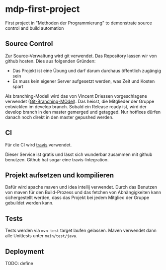 mdp-first-project
=================

First project in "Methoden der Programmierung" to demonstrate source control and build automation

Source Control
--------------

Zur Source-Verwaltung wird git verwendet. Das Repository lassen wir von github hosten.
Dies aus folgenden Gründen:

 * Das Projekt ist eine Übung und darf darum durchaus öffentlich zugängig sein
 * Es muss kein eigener Server aufgesetzt werden, was Zeit und Kosten spart

Als branching-Modell wird das von Vincent Driessen vorgeschlagene verwendet ([Git-Branching-MOdel](http://nvie.com/posts/a-successful-git-branching-model/)).
Das heisst, die Mitglieder der Gruppe entwicklen im develop branch. Sobald
ein Release ready ist, wird der develop branch in den master gemerged und getagged.
Nur hotfixes dürfen danach noch direkt in den master gepushed werden.

CI
--

Für die CI wird [travis](https://travis-ci.org/) verwendet.

Dieser Service ist gratis und lässt sich wunderbar zusammen mit github benutzen. Github hat sogar
eine travis-Integration.

Projekt aufsetzen und kompilieren
---------------------------------

Dafür wird apache maven und idea intellij verwendet. Durch das Benutzen von maven für den
Build-Prozess und das fetchen von Abhängigkeiten kann sichergestellt werden, dass das
Projekt bei jedem Mitglied der Gruppe gebuildet werden kann.

Tests
-----

Tests werden via `mvn test` target laufen gelassen. Maven verwendet dann alle Unittests unter
`main/test/java`.

Deployment
----------

TODO: define

